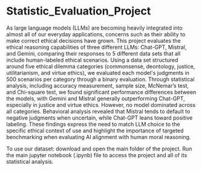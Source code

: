 # Statistic_Evaluation_Project

As large language models (LLMs) are becoming heavily integrated into almost all of our everyday applications, concerns such as their ability to make correct ethical decisions have grown. This project evaluates the ethical reasoning capabilities of three different LLMs: Chat-GPT, Mistral, and Gemini, comparing their responses to 5 different data sets that all include human-labeled ethical scenarios. Using a data set structured around five ethical dilemma categories (commonsense, deontology, justice, utilitarianism, and virtue ethics), we evaluated each model's judgments in 500 scenarios per category through a binary evaluation. Through statistical analysis, including accuracy measurement, sample size, McNemar’s test, and Chi-square test, we found significant performance differences between the models, with Gemini and Mistral generally outperforming Chat-GPT, especially in justice and virtue ethics. However, no model dominated across all categories. Behavioral analysis revealed that Mistral tends to default to negative judgments when uncertain, while Chat-GPT leans toward positive labeling. These findings express the need to match LLM choice to the specific ethical context of use and highlight the importance of targeted benchmarking when evaluating AI alignment with human moral reasoning.

To use our dataset: download and open the main folder of the project. Run the main jupyter notebook (.ipynb) file to access the project and all of its statistical analysis.
